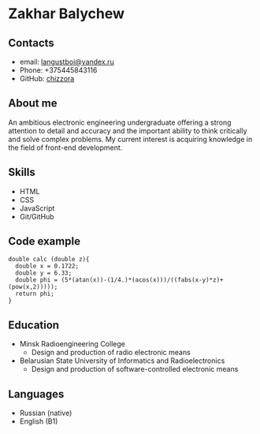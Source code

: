 # Zakhar Balychew

## Сontacts
* email: langustboi@yandex.ru
* Phone: +375445843116
* GitHub: [chizzora](https://github.com/chizzora)

## About me
An ambitious electronic engineering undergraduate offering a strong attention to detail and accuracy and the important ability to think critically and solve complex problems. My current interest is acquiring knowledge in the field of front-end development.

## Skills
* HTML
* CSS
* JavaScript
* Git/GitHub

## Code example
```
double calc (double z){
  double x = 0.1722;
  double y = 6.33;
  double phi = (5*(atan(x))-(1/4.)*(acos(x)))/((fabs(x-y)*z)+(pow(x,2)))));
  return phi;
}
```

## Education
* Minsk Radioengineering College
    + Design and production of radio electronic means
* Belarusian State University of Informatics and Radioelectronics
    + Design and production of software-controlled electronic means

## Languages
* Russian (native)
* English (B1)